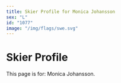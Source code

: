 ```yaml
---
title: Skier Profile for Monica Johansson
sex: "L"
id: "1077"
image: "/img/flags/swe.svg" 
---
```


# Skier Profile

This page is for: Monica Johansson.
    